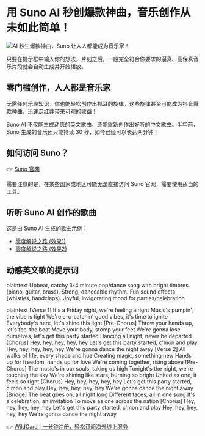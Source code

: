 # 用 Suno AI 秒创爆款神曲，音乐创作从未如此简单！

![AI 秒生爆款神曲，Suno 让人人都能成为音乐家！](https://bbtdd.com/img/0005961636107.webp)

只要在提示框中输入你的想法，片刻之后，一段完全符合你要求的逼真、高保真音乐片段就会自动生成并开始播放。

## 零门槛创作，人人都是音乐家

无需任何乐理知识，你也能轻松创作出抓耳的旋律。这些旋律甚至可能成为抖音爆款神曲，迅速走红并带来可观的收益！

Suno AI 不仅能生成动感的英文歌曲，还能重新创作出好听的中文歌曲。半年前，Suno 生成的音乐还只能持续 30 秒，如今已经可以长达两分钟！

## 如何访问 Suno？

👉 [Suno 官网](https://www.suno.ai/)

需要注意的是，在某些国家或地区可能无法直接访问 Suno 官网，需要使用适当的工具。

## 听听 Suno AI 创作的歌曲

这是由 Suno AI 生成的歌曲示例：

- [零度解说之路 (效果1)](https://app.suno.ai/song/6160f0ca-fb45-4b6b-a89d-cc798b1dfe5d/)
- [零度解说之路 (效果2)](https://app.suno.ai/song/67354f59-7e8b-4042-92d1-b86a4a71ff55)

## 动感英文歌的提示词

plaintext
Upbeat, catchy 3-4 minute pop/dance song with bright timbres (piano, guitar, brass). Strong, danceable rhythm. Fun sound effects (whistles, handclaps). Joyful, invigorating mood for parties/celebration


plaintext
[Verse 1] It's a Friday night, we're feeling alright Music's pumpin', the vibe is tight We're c-c-catchin' good vibes, it's time to ignite Everybody's here, let's shine this light [Pre-Chorus] Throw your hands up, let's feel the beat Move your body, stomp your feet We're gonna lose ourselves, let's get this party started Dancing all night, never be departed [Chorus] Hey, hey, hey, hey, hey Let's get this party started, c'mon and play Hey, hey, hey, hey, hey We're gonna dance the night away [Verse 2] All walks of life, every shade and hue Creating magic, something new Hands up for freedom, hands up for love We're coming together, rising above [Pre-Chorus] The music's in our souls, taking us high Tonight's the night, we're touching the sky We're shining like stars, burning so bright United as one, it feels so right [Chorus] Hey, hey, hey, hey, hey Let's get this party started, c'mon and play Hey, hey, hey, hey, hey We're gonna dance the night away [Bridge] The beat goes on, all night long Different faces, all in one song It's a celebration, an invitation To move as one across the nation [Chorus] Hey, hey, hey, hey, hey Let's get this party started, c'mon and play Hey, hey, hey, hey, hey We're gonna dance the night away


👉 [WildCard | 一分钟注册，轻松订阅海外线上服务](https://bbtdd.com/WildCard)